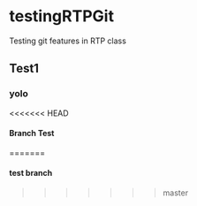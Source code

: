 # testingRTPGit
Testing git features in RTP class

## Test1
### yolo
<<<<<<< HEAD
#### Branch Test
=======
#### test branch
>>>>>>> master
